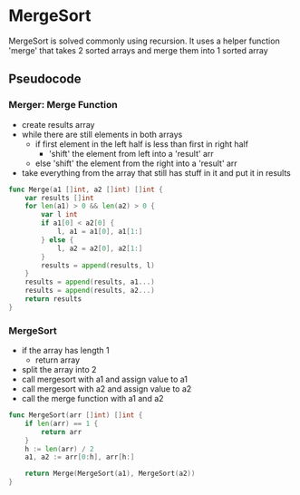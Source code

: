 # MergeSort

MergeSort is solved commonly using recursion. It uses a helper function 'merge' that takes 2 sorted arrays and merge them into 1 sorted array

## Pseudocode

### Merger: Merge Function

* create results array
* while there are still elements in both arrays
	* if first element in the left half is less than first in right half
		* 'shift' the element from left into a 'result' arr
	* else 'shift' the element from the right into a 'result' arr
* take everything from the array that still has stuff in it and put it in results

```go
func Merge(a1 []int, a2 []int) []int {
	var results []int
	for len(a1) > 0 && len(a2) > 0 {
		var l int
		if a1[0] < a2[0] {
			l, a1 = a1[0], a1[1:]
		} else {
			l, a2 = a2[0], a2[1:]
		}
		results = append(results, l)
	}
	results = append(results, a1...)
	results = append(results, a2...)
	return results
}
```

### MergeSort

* if the array has length 1
	* return array
* split the array into 2
* call mergesort with a1 and assign value to a1
* call mergesort with a2 and assign value to a2
* call the merge function with a1 and a2

```go
func MergeSort(arr []int) []int {
	if len(arr) == 1 {
		return arr
	}
	h := len(arr) / 2
	a1, a2 := arr[0:h], arr[h:]

	return Merge(MergeSort(a1), MergeSort(a2))
}
```
